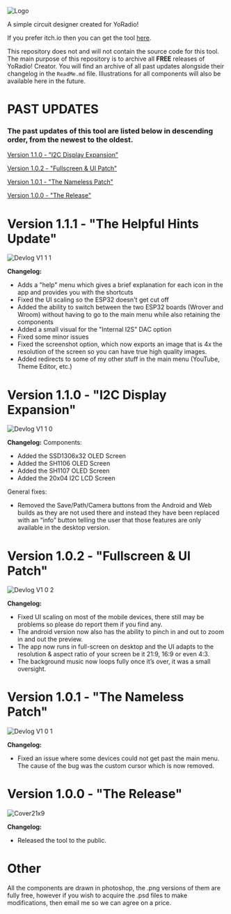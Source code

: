 ![Logo](https://github.com/user-attachments/assets/ed9906cd-635e-4608-becb-108c71865f52)

A simple circuit designer created for YoRadio!

If you prefer itch.io then you can get the tool [here](https://andrasdaradici.itch.io/yoradio-creator).

This repository does not and will not contain the source code for this tool.
The main purpose of this repository is to archive all **FREE** releases of YoRadio! Creator.
You will find an archive of all past updates alongside their changelog in the `ReadMe.md` file.
Illustrations for all components will also be available here in the future.

# PAST UPDATES

### The past updates of this tool are listed below in descending order, from the newest to the oldest.

[Version 1.1.0 - "I2C Display Expansion"](https://github.com/andrasdaradici/YoRadio-Creator/?tab=readme-ov-file#version-110---i2c-display-expansion)

[Version 1.0.2 - "Fullscreen & UI Patch"](https://github.com/andrasdaradici/YoRadio-Creator/?tab=readme-ov-file#version-102---fullscreen--ui-patch)

[Version 1.0.1 - "The Nameless Patch"](https://github.com/andrasdaradici/YoRadio-Creator/?tab=readme-ov-file#version-101---the-nameless-patch)

[Version 1.0.0 - "The Release"](https://github.com/andrasdaradici/YoRadio-Creator/?tab=readme-ov-file#version-100---the-release)

# Version 1.1.1 - "The Helpful Hints Update"
![Devlog V1 1 1](https://github.com/user-attachments/assets/ef9b8195-39c9-4962-9504-ebb51d5857e3)

**Changelog:**
- Adds a "help" menu which gives a brief explanation for each icon in the app and provides you with the shortcuts
- Fixed the UI scaling so the ESP32 doesn't get cut off
- Added the ability to switch between the two ESP32 boards (Wrover and Wroom) without having to go to the main menu while also retaining the components
- Added a small visual for the "Internal I2S" DAC option
- Fixed some minor issues
- Fixed the screenshot option, which now exports an image that is 4x the resolution of the screen so you can have true high quality images.
- Added redirects to some of my other stuff in the main menu (YouTube, Theme Editor, etc.)

# Version 1.1.0 - "I2C Display Expansion"
![Devlog V1 1 0](https://github.com/user-attachments/assets/ccbc37d5-46e0-4675-baea-f8824cc2fdc7)

**Changelog:**
Components:
- Added the SSD1306x32 OLED Screen
- Added the SH1106 OLED Screen
- Added the SH1107 OLED Screen
- Added the 20x04 I2C LCD Screen

General fixes:
- Removed the Save/Path/Camera buttons from the Android and Web builds as they are not used there and instead they have been replaced with an “info” button telling the user that those features are only available in the desktop version.

# Version 1.0.2 - "Fullscreen & UI Patch"
![Devlog V1 0 2](https://github.com/user-attachments/assets/d73af406-3cb8-4cbf-9c4b-70065057ceb2)

**Changelog:**
- Fixed UI scaling on most of the mobile devices, there still may be problems so please do report them if you find any.
- The android version now also has the ability to pinch in and out to zoom in and out the preview.
- The app now runs in full-screen on desktop and the UI adapts to the resolution & aspect ratio of your screen be it 21:9, 16:9 or even 4:3.
- The background music now loops fully once it’s over, it was a small oversight.

# Version 1.0.1 - "The Nameless Patch"
![Devlog V1 0 1](https://github.com/user-attachments/assets/fede66da-751e-480d-bd0c-eadbbdd35951)

**Changelog:**
- Fixed an issue where some devices could not get past the main menu. The cause of the bug was the custom cursor which is now removed.

# Version 1.0.0 - "The Release"
![Cover21x9](https://github.com/user-attachments/assets/ead6a668-9484-40e5-8f35-4860a38b3afe)

**Changelog:**
- Released the tool to the public.

# Other

All the components are drawn in photoshop, the .png versions of them are fully free, however if you wish to acquire the .psd files to make modifications, then email me so we can agree on a price.
